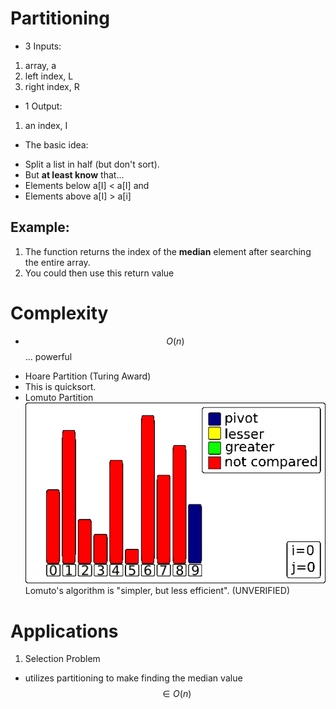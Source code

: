 # Partitioning

* 3 Inputs:
1. array, a
2. left index, L
3. right index, R

* 1 Output:
1. an index, I

* The basic idea:
- Split a list in half (but don't sort).
 - But __at least know__ that...
  - Elements below a[I] < a[I]
    and
  - Elements above a[I] > a[i]

## Example:
1. The function returns the index of the __median__ element after searching the entire array.
2. You could then use this return value 

# Complexity
* $$ O(n) $$... powerful
- Hoare Partition (Turing Award)
 - This is quicksort.
- Lomuto Partition
  ![lomuto](lomuto.gif)
  Lomuto's algorithm is "simpler, but less efficient". (UNVERIFIED)

# Applications
1. Selection Problem
 * utilizes partitioning to make finding the median value $$ \in O(n) $$
